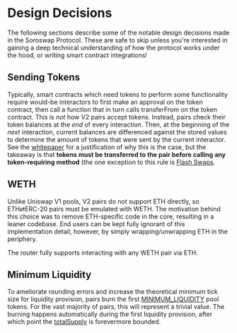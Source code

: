 # Design Decisions

The following sections describe some of the notable design decisions made in the Soroswap Protocol. These are safe to skip unless you're interested in gaining a deep technical understanding of how the protocol works under the hood, or writing smart contract integrations!

## Sending Tokens

Typically, smart contracts which need tokens to perform some functionality require would-be interactors to first make an approval on the token contract, then call a function that in turn calls transferFrom on the token contract. This is _not_ how V2 pairs accept tokens. Instead, pairs check their token balances at the _end_ of every interaction. Then, at the beginning of the _next_ interaction, current balances are differenced against the stored values to determine the amount of tokens that were sent by the current interactor. See the [whitepaper](../../whitepaper.pdf) for a justification of why this is the case, but the takeaway is that **tokens must be transferred to the pair before calling any token-requiring method** (the one exception to this rule is [Flash Swaps](../../old\_docusaurus/docs/concepts/core-concepts/flash-swaps/).

## WETH

Unlike Uniswap V1 pools, V2 pairs do not support ETH directly, so ETH⇄ERC-20 pairs must be emulated with WETH. The motivation behind this choice was to remove ETH-specific code in the core, resulting in a leaner codebase. End users can be kept fully ignorant of this implementation detail, however, by simply wrapping/unwrapping ETH in the periphery.

The router fully supports interacting with any WETH pair via ETH.

## Minimum Liquidity

To ameliorate rounding errors and increase the theoretical minimum tick size for liquidity provision, pairs burn the first [MINIMUM\_LIQUIDITY](../../old\_docusaurus/docs/reference/smart-contracts/pair/#minimum\_liquidity) pool tokens. For the vast majority of pairs, this will represent a trivial value. The burning happens automatically during the first liquidity provision, after which point the [totalSupply](../../old\_docusaurus/docs/reference/smart-contracts/pair-erc-20/#totalsupply) is forevermore bounded.
